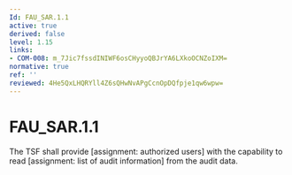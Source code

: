 ```yaml
---
Id: FAU_SAR.1.1
active: true
derived: false
level: 1.15
links:
- COM-008: m_7Jic7fssdINIWF6osCHyyoQBJrYA6LXkoOCNZoIXM=
normative: true
ref: ''
reviewed: 4He5QxLHQRYll4Z6sQHwNvAPgCcnOpDQfpje1qw6wpw=
---
```


# FAU_SAR.1.1

The TSF shall provide [assignment: authorized users] with the capability to read [assignment: list of audit information] from the audit data.